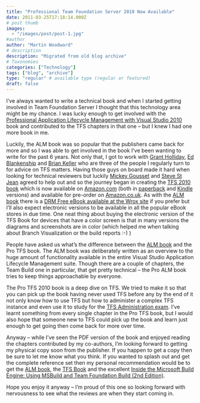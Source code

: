 ```yaml
---
title: "Professional Team Foundation Server 2010 Now Available"
date: 2011-03-25T17:18:14.000Z
# post thumb
images:
  - "/images/post/post-1.jpg"
#author
author: "Martin Woodward"
# description
description: "Migrated from old blog archive"
# Taxonomies
categories: ["Technology"]
tags: ["blog", "archive"]
type: "regular" # available type (regular or featured)
draft: false
---
```


[](http://www.amazon.com/gp/product/0470943327/ref=as_li_ss_tl?ie=UTF8&tag=woodweb03-20&linkCode=as2&camp=1789&creative=390957&creativeASIN=0470943327)I’ve always wanted to write a technical book and when I started getting involved in Team Foundation Server I thought that this technology area might be my chance.  I was lucky enough to get involved with the [Professional Application Lifecycle Management with Visual Studio 2010](http://www.amazon.com/gp/product/0470484268/ref=as_li_ss_tl?ie=UTF8&tag=woodweb03-20&linkCode=as2&camp=1789&creative=390957&creativeASIN=0470484268) book and contributed to the TFS chapters in that one – but I knew I had one more book in me.  

Luckily, the ALM book was so popular that the publishers came back for more and so I was able to get involved in the book I’ve been wanting to write for the past 6 years.  Not only that, I got to work with [Grant Holliday](http://blogs.msdn.com/b/granth/), [Ed Blankenship](http://www.edsquared.com/) and [Brian Keller](http://blogs.msdn.com/b/briankel/) who are three of the people I regularly turn to for advice on TFS matters.  Having those guys on board made it hard when looking for technical reviewers but luckily [Mickey Gousset](http://www.teamsystemrocks.com/) and [Steve St Jean](http://sstjean.blogspot.com/) agreed to help out and so the journey began in creating the [TFS 2010 book](http://www.amazon.com/gp/product/0470943327/ref=as_li_ss_tl?ie=UTF8&tag=woodweb03-20&linkCode=as2&camp=1789&creative=390957&creativeASIN=0470943327) which is now available on [Amazon.com](http://www.amazon.com/gp/product/0470943327/ref=as_li_ss_tl?ie=UTF8&tag=woodweb03-20&linkCode=as2&camp=1789&creative=390957&creativeASIN=0470943327) (both in [paperback](http://www.amazon.com/gp/product/0470943327/ref=as_li_ss_tl?ie=UTF8&tag=woodweb03-20&linkCode=as2&camp=1789&creative=390957&creativeASIN=0470943327) and [Kindle](http://www.amazon.com/gp/product/B004S82RRE/ref=as_li_ss_tl?ie=UTF8&tag=woodweb03-20&linkCode=as2&camp=1789&creative=390957&creativeASIN=B004S82RRE) versions) and available for pre-order on [Amazon.co.uk](http://www.amazon.co.uk/gp/product/0470943327/ref=as_li_ss_tl?ie=UTF8&tag=woodwardwebcom&linkCode=as2&camp=1634&creative=19450&creativeASIN=0470943327).  As with the [ALM book](http://www.amazon.com/gp/product/0470484268/ref=as_li_ss_tl?ie=UTF8&tag=woodweb03-20&linkCode=as2&camp=1789&creative=390957&creativeASIN=0470484268) there is a [DRM Free eBook available at the Wrox site](http://www.wrox.com/WileyCDA/WroxTitle/Professional-Team-Foundation-Server-2010.productCd-0470943327.html) if you prefer but I’ll also expect electronic versions to be available in all the popular eBook stores in due time.  One neat thing about buying the electronic version of the TFS Book for devices that have a color screen is that in many versions the diagrams and screenshots are in color (which helped me when talking about Branch Visualization or the build reports :-) )  

[](http://www.amazon.com/gp/product/0470484268/ref=as_li_ss_tl?ie=UTF8&tag=woodweb03-20&linkCode=as2&camp=1789&creative=390957&creativeASIN=0470484268)People have asked us what’s the difference between the [ALM book](http://www.amazon.com/gp/product/0470484268/ref=as_li_ss_tl?ie=UTF8&tag=woodweb03-20&linkCode=as2&camp=1789&creative=390957&creativeASIN=0470484268) and the Pro TFS book.  The ALM book was deliberately written as an overview to the huge amount of functionality available in the entire Visual Studio Application Lifecycle Management suite.  Though there are a couple of chapters, the Team Build one in particular, that get pretty technical – the Pro ALM book tries to keep things approachable by everyone.  

The Pro TFS 2010 book is a deep dive on TFS.  We tried to make it so that you can pick up the book having never used TFS before any by the end of it not only know how to use TFS but how to administer a complex TFS instance and even use it to study for the [TFS Administration exam](http://www.microsoft.com/learning/en/us/exam.aspx?ID=70-512).  I’ve learnt something from every single chapter in the Pro TFS book, but I would also hope that someone new to TFS could pick up the book and learn just enough to get going then come back for more over time.  

Anyway – while I’ve seen the PDF version of the book and enjoyed reading the chapters contributed by my co-authors, I’m looking forward to getting my physical copy soon from the publisher.  If you happen to get a copy then be sure to let me know what you think.  If you wanted to splash out and get the complete reference set then my personal recommendation would be to get the [ALM book](http://www.amazon.com/gp/product/0470484268/ref=as_li_ss_tl?ie=UTF8&tag=woodweb03-20&linkCode=as2&camp=1789&creative=390957&creativeASIN=0470484268), the [TFS Book](http://www.amazon.com/gp/product/0470943327/ref=as_li_ss_tl?ie=UTF8&tag=woodweb03-20&linkCode=as2&camp=1789&creative=390957&creativeASIN=0470943327) and the excellent [Inside the Microsoft Build Engine: Using MSBuild and Team Foundation Build (2nd Edition)](http://www.amazon.com/gp/product/0735645248/ref=as_li_ss_tl?ie=UTF8&tag=woodweb03-20&linkCode=as2&camp=1789&creative=390957&creativeASIN=0735645248).  

Hope you enjoy it anyway – I’m proud of this one so looking forward with nervousness to see what the reviews are when they start coming in.